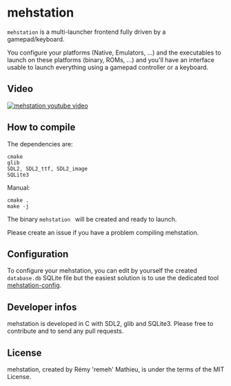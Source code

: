 # mehstation


`mehstation` is a multi-launcher frontend fully driven by a gamepad/keyboard.

You configure your platforms (Native, Emulators, ...) and the executables to launch on these platforms (binary, ROMs, ...) and you'll have an interface usable to launch everything using a gamepad controller or a keyboard.

## Video

[![mehstation youtube video](http://img.youtube.com/vi/g_kv_a5fako/0.jpg)](http://www.youtube.com/watch?v=g_kv_a5fako)

## How to compile

The dependencies are:

```
cmake
glib
SDL2, SDL2_ttf, SDL2_image
SQLite3
```

Manual:

```
cmake .
make -j
```

The binary `mehstation ` will be created and ready to launch.

Please create an issue if you have a problem compiling mehstation.

## Configuration

To configure your mehstation, you can edit by yourself the created `database.db` SQLite file but the easiest solution is to use the dedicated tool [mehstation-config](https://github.com/remeh/mehstation-config).

## Developer infos

mehstation is developed in C with SDL2, glib and SQLite3. Please free to contribute and to send any pull requests.

## License

mehstation, created by Rémy 'remeh' Mathieu, is under the terms of the MIT License.
